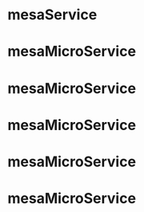 # mesaService
# mesaMicroService
# mesaMicroService
# mesaMicroService
# mesaMicroService
# mesaMicroService
